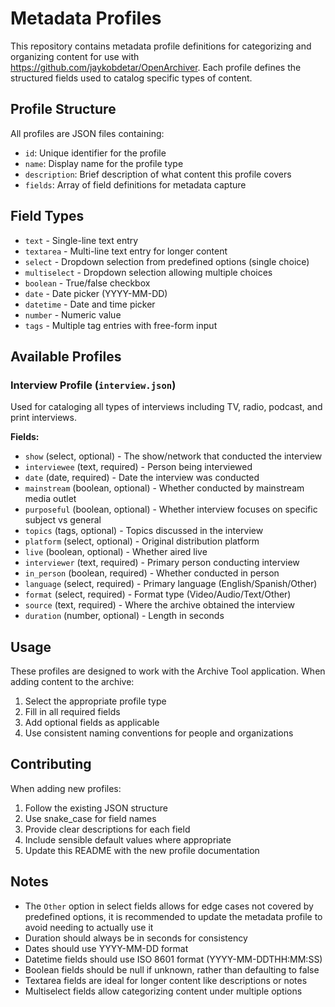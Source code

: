 # Metadata Profiles

This repository contains metadata profile definitions for categorizing and organizing content for use with https://github.com/jaykobdetar/OpenArchiver. Each profile defines the structured fields used to catalog specific types of content.

## Profile Structure

All profiles are JSON files containing:
- `id`: Unique identifier for the profile
- `name`: Display name for the profile type
- `description`: Brief description of what content this profile covers
- `fields`: Array of field definitions for metadata capture

## Field Types

- `text` - Single-line text entry
- `textarea` - Multi-line text entry for longer content
- `select` - Dropdown selection from predefined options (single choice)
- `multiselect` - Dropdown selection allowing multiple choices
- `boolean` - True/false checkbox
- `date` - Date picker (YYYY-MM-DD)
- `datetime` - Date and time picker
- `number` - Numeric value
- `tags` - Multiple tag entries with free-form input

## Available Profiles

### Interview Profile (`interview.json`)

Used for cataloging all types of interviews including TV, radio, podcast, and print interviews.

**Fields:**
- `show` (select, optional) - The show/network that conducted the interview
- `interviewee` (text, required) - Person being interviewed
- `date` (date, required) - Date the interview was conducted
- `mainstream` (boolean, optional) - Whether conducted by mainstream media outlet
- `purposeful` (boolean, optional) - Whether interview focuses on specific subject vs general
- `topics` (tags, optional) - Topics discussed in the interview
- `platform` (select, optional) - Original distribution platform
- `live` (boolean, optional) - Whether aired live
- `interviewer` (text, required) - Primary person conducting interview
- `in_person` (boolean, required) - Whether conducted in person
- `language` (select, required) - Primary language (English/Spanish/Other)
- `format` (select, required) - Format type (Video/Audio/Text/Other)
- `source` (text, required) - Where the archive obtained the interview
- `duration` (number, optional) - Length in seconds


## Usage

These profiles are designed to work with the Archive Tool application. When adding content to the archive:

1. Select the appropriate profile type
2. Fill in all required fields
3. Add optional fields as applicable
4. Use consistent naming conventions for people and organizations

## Contributing

When adding new profiles:
1. Follow the existing JSON structure
2. Use snake_case for field names
3. Provide clear descriptions for each field
4. Include sensible default values where appropriate
5. Update this README with the new profile documentation

## Notes

- The `Other` option in select fields allows for edge cases not covered by predefined options, it is recommended to update the metadata profile to avoid needing to actually use it
- Duration should always be in seconds for consistency
- Dates should use YYYY-MM-DD format
- Datetime fields should use ISO 8601 format (YYYY-MM-DDTHH:MM:SS)
- Boolean fields should be null if unknown, rather than defaulting to false
- Textarea fields are ideal for longer content like descriptions or notes
- Multiselect fields allow categorizing content under multiple options
